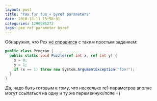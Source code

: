 ```yaml
---
layout: post
title: "Pex for fun + byref parameters"
date: 2010-10-11 15:58:01
categories: 1290985272
tags: pex ref parameter byref
---
```

Обнаружил, что Pex [не справился](http://www.pexforfun.com/default.aspx?language=CSharp&code=pADsvQdgHEmWJSYvbcp7f0r1StfgdKEIgGATJNiQQBDswYjN5pLsHWlHIymrKoHKZVZlXWYWQMztnbz33nvvvffee__997o7nU4n99%2f%2fP1xmZAFs9s5K2smeIYCqyB8%2ffnwfPyJW60lZTNNpmTVN_rKuLupskfziJE31i6bNWvpxWRWz9OX6Bz8o8606P0_LZZu_G6Xm1_s79AbeStN36WfpziH%2fek2%2f7sqvxXm6Rd%2fQ33fSdl5XV_kyv0pfXzdtvhgf1xfrRb5sT99N81VbVMutj86r6nf96A7e%2fSXJL%2fl%2fAgAA%2f%2f8%3d) с таким простым заданием:

```c#
public class Program {
  public static void Puzzle(ref int x, ref int y) {
    x = 0;
    y = 1;
    if (x == 1) throw new System.ArgumentException("foo!");
  }
}
```

Да, надо быть готовым к тому, что несколько ref-параметров вполне могут ссылаться на одну и ту же переменную/поле =)